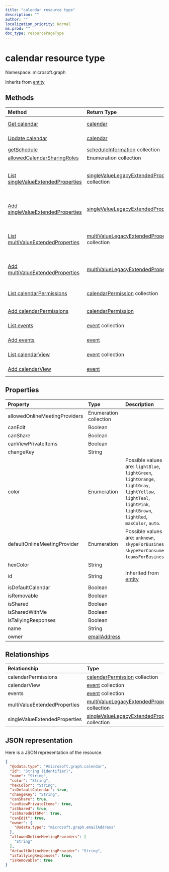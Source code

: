 ```yaml
---
title: "calendar resource type"
description: ""
author: ""
localization_priority: Normal
ms.prod: ""
doc_type: resourcePageType
---
```


# calendar resource type


Namespace: microsoft.graph




Inherits from [entity](../resources/entity.md)

## Methods
|Method|Return Type|Description|
|:---|:---|:---|
|[Get calendar](../api/calendar-get.md)|[calendar](../resources/calendar.md)|Read properties and relationships of the [calendar](../resources/calendar.md) object.|
|[Update calendar](../api/calendar-update.md)|[calendar](../resources/calendar.md)|Update the properties of a [calendar](../resources/calendar.md) object.|
|[getSchedule](../api/calendar-getschedule.md)|[scheduleInformation](../resources/scheduleinformation.md) collection||
|[allowedCalendarSharingRoles](../api/calendar-allowedcalendarsharingroles.md)|Enumeration collection||
|[List singleValueExtendedProperties](../api/calendar-list-singlevalueextendedproperties.md)|[singleValueLegacyExtendedProperty](../resources/singlevaluelegacyextendedproperty.md) collection|Get the singleValueLegacyExtendedProperties from the singleValueExtendedProperties navigation property.|
|[Add singleValueExtendedProperties](../api/calendar-post-singlevalueextendedproperties.md)|[singleValueLegacyExtendedProperty](../resources/singlevaluelegacyextendedproperty.md)|Add singleValueExtendedProperties by posting to the singleValueExtendedProperties collection.|
|[List multiValueExtendedProperties](../api/calendar-list-multivalueextendedproperties.md)|[multiValueLegacyExtendedProperty](../resources/multivaluelegacyextendedproperty.md) collection|Get the multiValueLegacyExtendedProperties from the multiValueExtendedProperties navigation property.|
|[Add multiValueExtendedProperties](../api/calendar-post-multivalueextendedproperties.md)|[multiValueLegacyExtendedProperty](../resources/multivaluelegacyextendedproperty.md)|Add multiValueExtendedProperties by posting to the multiValueExtendedProperties collection.|
|[List calendarPermissions](../api/calendar-list-calendarpermissions.md)|[calendarPermission](../resources/calendarpermission.md) collection|Get the calendarPermissions from the calendarPermissions navigation property.|
|[Add calendarPermissions](../api/calendar-post-calendarpermissions.md)|[calendarPermission](../resources/calendarpermission.md)|Add calendarPermissions by posting to the calendarPermissions collection.|
|[List events](../api/calendar-list-events.md)|[event](../resources/event.md) collection|Get the events from the events navigation property.|
|[Add events](../api/calendar-post-events.md)|[event](../resources/event.md)|Add events by posting to the events collection.|
|[List calendarView](../api/calendar-list-calendarview.md)|[event](../resources/event.md) collection|Get the events from the calendarView navigation property.|
|[Add calendarView](../api/calendar-post-calendarview.md)|[event](../resources/event.md)|Add calendarView by posting to the calendarView collection.|

## Properties
|Property|Type|Description|
|:---|:---|:---|
|allowedOnlineMeetingProviders|Enumeration collection||
|canEdit|Boolean||
|canShare|Boolean||
|canViewPrivateItems|Boolean||
|changeKey|String||
|color|Enumeration| Possible values are: `lightBlue`, `lightGreen`, `lightOrange`, `lightGray`, `lightYellow`, `lightTeal`, `lightPink`, `lightBrown`, `lightRed`, `maxColor`, `auto`.|
|defaultOnlineMeetingProvider|Enumeration| Possible values are: `unknown`, `skypeForBusiness`, `skypeForConsumer`, `teamsForBusiness`.|
|hexColor|String||
|id|String| Inherited from [entity](../resources/entity.md)|
|isDefaultCalendar|Boolean||
|isRemovable|Boolean||
|isShared|Boolean||
|isSharedWithMe|Boolean||
|isTallyingResponses|Boolean||
|name|String||
|owner|[emailAddress](../resources/emailaddress.md)||

## Relationships
|Relationship|Type|Description|
|:---|:---|:---|
|calendarPermissions|[calendarPermission](../resources/calendarpermission.md) collection||
|calendarView|[event](../resources/event.md) collection||
|events|[event](../resources/event.md) collection||
|multiValueExtendedProperties|[multiValueLegacyExtendedProperty](../resources/multivaluelegacyextendedproperty.md) collection||
|singleValueExtendedProperties|[singleValueLegacyExtendedProperty](../resources/singlevaluelegacyextendedproperty.md) collection||

## JSON representation
Here is a JSON representation of the resource.
<!-- {
  "blockType": "resource",
  "keyProperty": "id",
  "@odata.type": "microsoft.graph.calendar",
  "baseType": "microsoft.graph.entity",
  "openType": false
}
-->
``` json
{
  "@odata.type": "#microsoft.graph.calendar",
  "id": "String (identifier)",
  "name": "String",
  "color": "String",
  "hexColor": "String",
  "isDefaultCalendar": true,
  "changeKey": "String",
  "canShare": true,
  "canViewPrivateItems": true,
  "isShared": true,
  "isSharedWithMe": true,
  "canEdit": true,
  "owner": {
    "@odata.type": "microsoft.graph.emailAddress"
  },
  "allowedOnlineMeetingProviders": [
    "String"
  ],
  "defaultOnlineMeetingProvider": "String",
  "isTallyingResponses": true,
  "isRemovable": true
}
```

